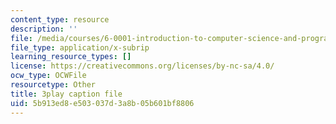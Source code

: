 ```yaml
---
content_type: resource
description: ''
file: /media/courses/6-0001-introduction-to-computer-science-and-programming-in-python-fall-2016/5b913ed8e503037d3a8b05b601bf8806_P-0w8xWcnDQ.srt
file_type: application/x-subrip
learning_resource_types: []
license: https://creativecommons.org/licenses/by-nc-sa/4.0/
ocw_type: OCWFile
resourcetype: Other
title: 3play caption file
uid: 5b913ed8-e503-037d-3a8b-05b601bf8806
---
```

